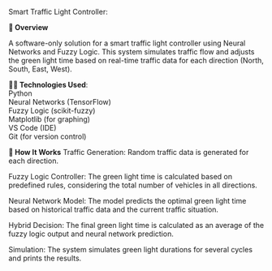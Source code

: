 Smart Traffic Light Controller:

**🚦 Overview**

A software-only solution for a smart traffic light controller using Neural Networks and Fuzzy Logic. 
This system simulates traffic flow and adjusts the green light time based on real-time traffic data for each direction (North, South, East, West).

**🧑‍💻 Technologies Used**:<br>
  Python<br>
  Neural Networks (TensorFlow)<br>
  Fuzzy Logic (scikit-fuzzy)<br>
  Matplotlib (for graphing)<br>
  VS Code (IDE)<br>
  Git (for version control)<br>

**🔧 How It Works**
  Traffic Generation: Random traffic data is generated for each direction.

  Fuzzy Logic Controller: The green light time is calculated based on predefined rules, considering the total number of vehicles in all directions.

  Neural Network Model: The model predicts the optimal green light time based on historical traffic data and the current traffic situation.

  Hybrid Decision: The final green light time is calculated as an average of the fuzzy logic output and neural network prediction.

  Simulation: The system simulates green light durations for several cycles and prints the results.



